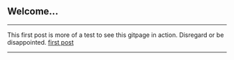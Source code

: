 ## Welcome...

___
This first post is more of a test to see this gitpage in action. Disregard or be disappointed.
[first post](/posts/post_1/plotmodel.md)
___
